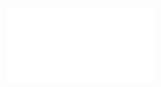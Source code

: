 ![Aggarwal et al. 2024 - Across-subject ensemble-learning alleviates the need for large samples for fMRI decoding, p.1](Papers/PDFs/Aggarwal%20et%20al.%202024%20-%20Across-subject%20ensemble-learning%20alleviates%20the%20need%20for%20large%20samples%20for%20fMRI%20decoding.pdf#page=1&rect=140,637,481,684)
